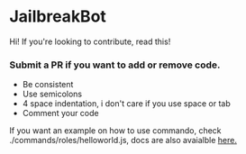 # JailbreakBot

Hi! If you're looking to contribute, read this!

### Submit a PR if you want to add or remove code.

- Be consistent
- Use semicolons
- 4 space indentation, i don't care if you use space or tab
- Comment your code

If you want an example on how to use commando, check ./commands/roles/helloworld.js, docs are also avaialble [here.](https://discord.js.org/#/docs/commando/master/general/welcome)